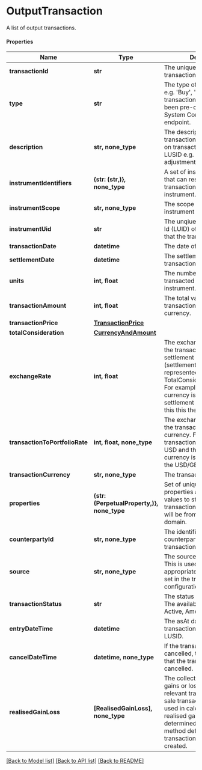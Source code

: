 # OutputTransaction

A list of output transactions.

#### Properties
Name | Type | Description | Notes
------------ | ------------- | ------------- | -------------
**transactionId** | **str** | The unique identifier for the transaction. | 
**type** | **str** | The type of the transaction e.g. &#x27;Buy&#x27;, &#x27;Sell&#x27;. The transaction type should have been pre-configured via the System Configuration API endpoint. | 
**description** | **str, none_type** | The description of the transaction. This only exists on transactions generated by LUSID e.g. a holdings adjustment transaction. | [optional] 
**instrumentIdentifiers** | **{str: (str,)}, none_type** | A set of instrument identifiers that can resolve the transaction to a unique instrument. | [optional] 
**instrumentScope** | **str, none_type** | The scope in which the instrument lies. | [optional] 
**instrumentUid** | **str** | The unqiue Lusid Instrument Id (LUID) of the instrument that the transaction is in. | 
**transactionDate** | **datetime** | The date of the transaction. | 
**settlementDate** | **datetime** | The settlement date of the transaction. | 
**units** | **int, float** | The number of units transacted in the associated instrument. | 
**transactionAmount** | **int, float** | The total value of the transaction in the transaction currency. | [optional] 
**transactionPrice** | [**TransactionPrice**](TransactionPrice.md) |  | [optional] 
**totalConsideration** | [**CurrencyAndAmount**](CurrencyAndAmount.md) |  | [optional] 
**exchangeRate** | **int, float** | The exchange rate between the transaction and settlement currency (settlement currency being represented by the TotalConsideration.Currency). For example if the transaction currency is in USD and the settlement currency is in GBP this this the USD/GBP rate. | [optional] 
**transactionToPortfolioRate** | **int, float, none_type** | The exchange rate between the transaction and portfolio currency. For example if the transaction currency is in USD and the portfolio currency is in GBP this this the USD/GBP rate. | [optional] 
**transactionCurrency** | **str, none_type** | The transaction currency. | [optional] 
**properties** | **{str: (PerpetualProperty,)}, none_type** | Set of unique transaction properties and associated values to stored with the transaction. Each property will be from the &#x27;Transaction&#x27; domain. | [optional] 
**counterpartyId** | **str, none_type** | The identifier for the counterparty of the transaction. | [optional] 
**source** | **str, none_type** | The source of the transaction. This is used to look up the appropriate transaction group set in the transaction type configuration. | [optional] 
**transactionStatus** | **str** | The status of the transaction. The available values are: Active, Amended, Cancelled | [optional] 
**entryDateTime** | **datetime** | The asAt datetime that the transaction was added to LUSID. | [optional] 
**cancelDateTime** | **datetime, none_type** | If the transaction has been cancelled, the asAt datetime that the transaction was cancelled. | [optional] 
**realisedGainLoss** | **[RealisedGainLoss], none_type** | The collection of realised gains or losses resulting from relevant transactions e.g. a sale transaction. The cost used in calculating the realised gain or loss is determined by the accounting method defined when the transaction portfolio is created. | [optional] 

[[Back to Model list]](../README.md#documentation-for-models) [[Back to API list]](../README.md#documentation-for-api-endpoints) [[Back to README]](../README.md)


